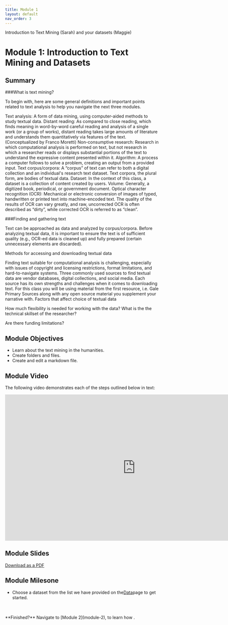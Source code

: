 ```yaml
---
title: Module 1
layout: default
nav_order: 3
---
```


Introduction to Text Mining (Sarah) and your datasets (Maggie)
<!-- Edit the content below for the workshop in question. Once you're ready to publish, remove the comment characters e.g. "" at the start and end -->

# Module 1: Introduction to Text Mining and Datasets

## Summary
###What is text mining? 

To begin with, here are some general definitions and important points related to text analysis to help you navigate the next three modules.

Text analysis: A form of data mining, using computer-aided methods to study textual data.
Distant reading: As compared to close reading, which finds meaning in word-by-word careful reading and analysis of a single work (or a group of works), distant reading takes large amounts of literature and understands them quantitatively via features of the text. (Conceptualized by Franco Moretti)
Non-consumptive research: Research in which computational analysis is performed on text, but not research in which a researcher reads or displays substantial portions of the text to understand the expressive content presented within it.
Algorithm: A process a computer follows to solve a problem, creating an output from a provided input.
Text corpus/corpora: A “corpus” of text can refer to both a digital collection and an individual's research text dataset. Text corpora, the plural form, are bodies of textual data.
Dataset: In the context of this class, a dataset is a collection of content created by users.
Volume: Generally, a digitized book, periodical, or government document.
Optical character recognition (OCR): Mechanical or electronic conversion of images of typed, handwritten or printed text into machine-encoded text. The quality of the results of OCR can vary greatly, and raw, uncorrected OCR is often described as “dirty”, while corrected OCR is referred to as “clean”. 

###Finding and gathering text

Text can be approached as data and analyzed by corpus/corpora.
Before analyzing textual data, it is important to ensure the text is of sufficient quality (e.g., OCR-ed data is cleaned up) and fully prepared (certain unnecessary elements are discarded).

Methods for accessing and downloading textual data

Finding text suitable for computational analysis is challenging, especially with issues of copyright and licensing restrictions, format limitations, and hard-to-navigate systems.
Three commonly used sources to find textual data are vendor databases, digital collections, and social media. Each source has its own strengths and challenges when it comes to downloading text. For this class you will be using material from the first resource, i.e. Gale Primary Sources along with any open source material you supplement your narrative with.
Factors that affect choice of textual data 

How much flexibility is needed for working with the data?
What is the the technical skillset of the researcher?

Are there  funding limitations?

## Module Objectives 
- Learn about the text mining in the humanities.
- Create folders and files.
- Create and edit a markdown file.

## Module Video
The following video demonstrates each of the steps outlined below in text:
<iframe height="480" width="853" allowfullscreen frameborder=0 src="https://echo360.ca/media/db64dd93-a736-4936-9517-8d0a18c16a3e/public?autoplay=false&automute=false"></iframe>

## Module Slides
[Download as a PDF](https://github.com/scds/intro-tableau/raw/main/assets/docs/tableau_20201118.pdf)

<!-- div style="position:relative;padding-top:66.25%;">
<iframe src="//docs.google.com/viewer?url=https://github.com/scds/intro-tableau/raw/main/assets/docs/tableau_20201118.pdf?dl=0&hl=en_US&embedded=true" class="gde-frame" style="position:absolute;top:0;left:0;width:100%;height:100%;border:none;" scrolling="no"></iframe>
</div> -->

## Module Milesone
- Choose a dataset from the list we have provided on the[Data](data)page to get started.


<br>
<br>
**Finished?** Navigate to [Module 2](module-2), to learn how . 